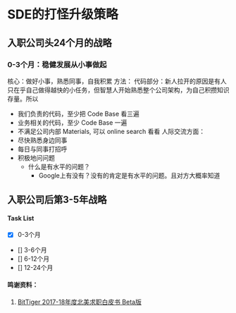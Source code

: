 # SDE的打怪升级策略

## 入职公司头24个月的战略
### 0-3个月：稳健发展从小事做起
核心：做好小事，熟悉同事，自我积累
方法：
代码部分：新人拉开的原因是有人只在乎自己做得越快的小任务，但智慧人开始熟悉整个公司架构，为自己积攒知识存量。所以
* 我们负责的代码，至少把 Code Base 看三遍
* 业务相关的代码，至少 Code Base 一遍
* 不满足公司内部 Materials, 可以 online search 看看
人际交流方面：
* 尽快熟悉身边同事
* 每日与同事打招呼
* 积极地问问题
	* 什么是有水平的问题？
		* Google上有没有？没有的肯定是有水平的问题。且对方大概率知道





## 入职公司后第3-5年战略



#### Task List
- [x] 0-3个月
- [] 3-6个月
- [] 6-12个月
- [] 12-24个月



#### 鸣谢资料：
1. [BitTiger 2017-18年度北美求职白皮书 Beta版](https://drive.google.com/drive/folders/0B0ZYVTfFi02yV1p4Sk1ocUJqTUU)